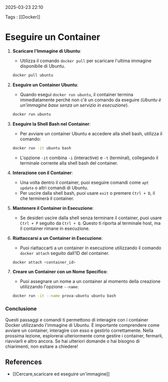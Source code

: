2025-03-23 22:10

Tags : [[Docker]]

# Eseguire un Container


1. **Scaricare l'Immagine di Ubuntu**:
   - Utilizza il comando `docker pull` per scaricare l'ultima immagine disponibile di Ubuntu.
   ```bash
   docker pull ubuntu
   ```

2. **Eseguire un Container Ubuntu**:
   - Quando esegui `docker run ubuntu`, il container termina immediatamente perché non c'è un comando da eseguire (*Ubuntu è un'immagine base senza un servizio in esecuzione*).
   ```bash
   docker run ubuntu
   ```

3. **Eseguire la Shell Bash nel Container**:
   - Per avviare un container Ubuntu e accedere alla shell bash, utilizza il comando:
   ```bash
   docker run -it ubuntu bash
   ```
   - L'opzione `-it` combina `-i` (interactive) e `-t` (terminal), collegando il terminale corrente alla shell bash del container.

4. **Interazione con il Container**:
   - Una volta dentro il container, puoi eseguire comandi come `apt update` o altri comandi di Ubuntu.
   - Per uscire dalla shell bash, puoi usare `exit` o premere `Ctrl + D`, il che terminerà il container.

5. **Mantenere il Container in Esecuzione**:
   - Se desideri uscire dalla shell senza terminare il container, puoi usare `Ctrl + P` seguito da `Ctrl + Q`. Questo ti riporta al terminale host, ma il container rimane in esecuzione.

6. **Riattaccarsi a un Container in Esecuzione**:
   - Puoi riattaccarti a un container in esecuzione utilizzando il comando `docker attach` seguito dall'ID del container.
   ```bash
   docker attach <container_id>
   ```

7. **Creare un Container con un Nome Specifico**:
   - Puoi assegnare un nome a un container al momento della creazione utilizzando l'opzione `--name`:
   ```bash
   docker run -it --name prova-ubuntu ubuntu bash
   ```

### Conclusione

Questi passaggi e comandi ti permettono di interagire con i container Docker utilizzando l'immagine di Ubuntu. È importante comprendere come avviare un container, interagire con esso e gestirlo correttamente. Nella prossima lezione, esplorerai ulteriormente come gestire i container, fermarli, riavviarli e altro ancora. Se hai ulteriori domande o hai bisogno di chiarimenti, non esitare a chiedere!
## References

- [[Cercare,scaricare ed eseguire un'immagine]]